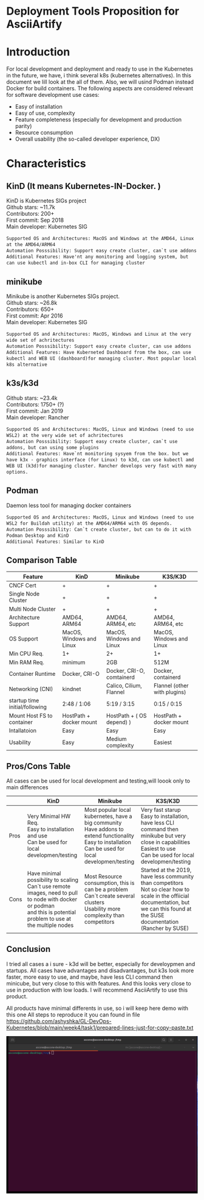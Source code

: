 # Deployment Tools Proposition for AsciiArtify

# Introduction
For local development and  deployment and ready to use in the Kubernetes in the future, we have, i think several k8s (kubernetes alternatives).
In this document we lill look at the all of them. Also, we will usind Podman instead Docker for build containers.
The following aspects are considered relevant for software development use cases:

- Easy of installation
- Easy of use, complexity
- Feature completeness (especially for development and production parity)
- Resource consumption
- Overall usability (the so-called developer experience, DX)

# Characteristics

## KinD (It means Kubernetes-IN-Docker. )

KinD is Kubernetes SIGs project<br>Github stars: ~11.7k<br>Contributors: 200+<br>First commit: Sep 2018<br>Main developer: Kubernetes SIG


	Supported OS and Architectures: MacOS and Windows at the AMD64, Linux at the AMD64/ARM64
    Automation Posssibility: Support easy create cluster, can`t use addons 
    Additional Features: Have'nt any monitoring and logging system, but can use kubectl and in-box CLI for managing cluster

## minikube

Minikube is another Kubernetes SIGs project.<br>Github stars: ~26.8k<br>Contributors: 650+<br>First commit: Apr 2016<br>Main developer: Kubernetes SIG

	Supported OS and Architectures: MacOS, Windows and Linux at the very wide set of achritectures
    Automation Posssibility: Support easy create cluster, can use addons 
    Additional Features: Have Kuberneted Dashboard from the box, can use kubectl and WEB UI (dashboard)for managing cluster. Most popular local k8s alternative

## k3s/k3d

Github stars: ~23.4k<br>Contributors: 1750+ (?)<br>First commit: Jan 2019<br>Main developer: Rancher

	Supported OS and Architectures: MacOS, Linux and Windows (need to use WSL2) at the very wide set of achritectures
    Automation Posssibility: Support easy create cluster, can`t use addons, but can using some plugins
    Additional Features: Have`nt monitoring sysyem from the box. but we have k3x - graphics interface (for Linux) to k3d, can use kubectl amd WEB UI (k3d)for managing cluster. Rancher develops very fast with many options.

## Podman
Daemon less tool for managing docker containers

	Supported OS and Architectures: MacOS, Linux and Windows (need to use WSL2 for Buildah utility) at the AMD64/ARM64 with OS depends.
    Automation Posssibility: Can`t create cluster, but can to do it with Podman Desktop and KinD
    Additional Features: Similar to KinD

## Comparison Table

| Feature | KinD | Minikube | K3S/K3D |
| ----------- | ----------- | ----------- | ----------- |
| CNCF Cert | + | + | + |
| Single Node Cluster | + | + | + |
| Multi Node Cluster | + | + | + |
| Architecture Support | AMD64, ARM64 | AMD64, ARM64, etc | AMD64, ARM64, etc |
| OS Support | MacOS, Windows and Linux | MacOS, Windows and Linux | MacOS, Windows and Linux |
| Min CPU Req. | 1+ | 2+ | 1+ |
| Min RAM Req. | minimum | 2GB | 512M |
| Container Runtime| Docker, CRI-O | Docker, CRI-O, comtainerd | Docker, containerd |
| Networking (CNI) | kindnet | Calico, Cilium, Flannel | Flannel (other with plugins) |
| startup time initial/following | 2:48 / 1:06 | 5:19 / 3:15 | 0:15 / 0:15 |
| Mount Host FS to container | HostPath + docker mount | HostPath + ( OS depend) ) | HostPath + docker mount |
| Intallatoion | Easy | Easy | Easy |
| Usability | Easy | Medium complexity | Easiest |


## Pros/Cons Table

All cases can be used for local development and testing,will loook only to main differences

|  | KinD | Minikube | K3S/K3D |
| ----------- | ----------- | ----------- | ----------- |
| Pros | Very Minimal HW Req.<br>Easy to installation and use<br>Can be used for local developmen/testing | Most popular local kubernetes, have a big community<br>Have addons to extend functionality<br>Easy to installation<br>Can be used for local developmen/testing | Very fast starup<br>Easy to installation, have less CLI command then minikube but very close in capabilities<br>Easiest to use<br>Can be used for local developmen/testing |
| Cons | Have minimal possibility to scaling<br>Can`t use remote images, need to pull to node with docker or podman<br>and this is potential problem to use at the multiple nodes | Most Resource consumption,  this is can be a problem<br>Can`t create several clusters<br>Usability more complexity than competitors  | Started at the 2019, have less community than competitors<br>Not so clear how to scale in the offiicial documentation, but we can this found at the SUSE documentation (Rancher by SUSE)  |

## Conclusion

I tried all cases a i sure - k3d will be better, especially for develoypmen and startups. All cases have advantages and disadvantages, but k3s look more faster, more easy to use, and maybe, have less CLI command then minicube, but very close to this with features. And this looks very close to use in production with low loads. I will recommend AsciiArtify to use this product.

All products have minimal differents in use, so i will keep here demo with this one
All steps to reproduce it you can found in file https://github.com/ashyshka/GL-DevOps-Kubernetes/blob/main/week4/task1/prepared-lines-just-for-copy-paste.txt


![DEMO](https://github.com/ashyshka/AsciiArtify/blob/main/doc/k3d_demo.gif)
